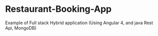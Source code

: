 # Restaurant-Booking-App
Example of Full stack Hybrid application (Using Angular 4, and java Rest Api, MongoDB) 
